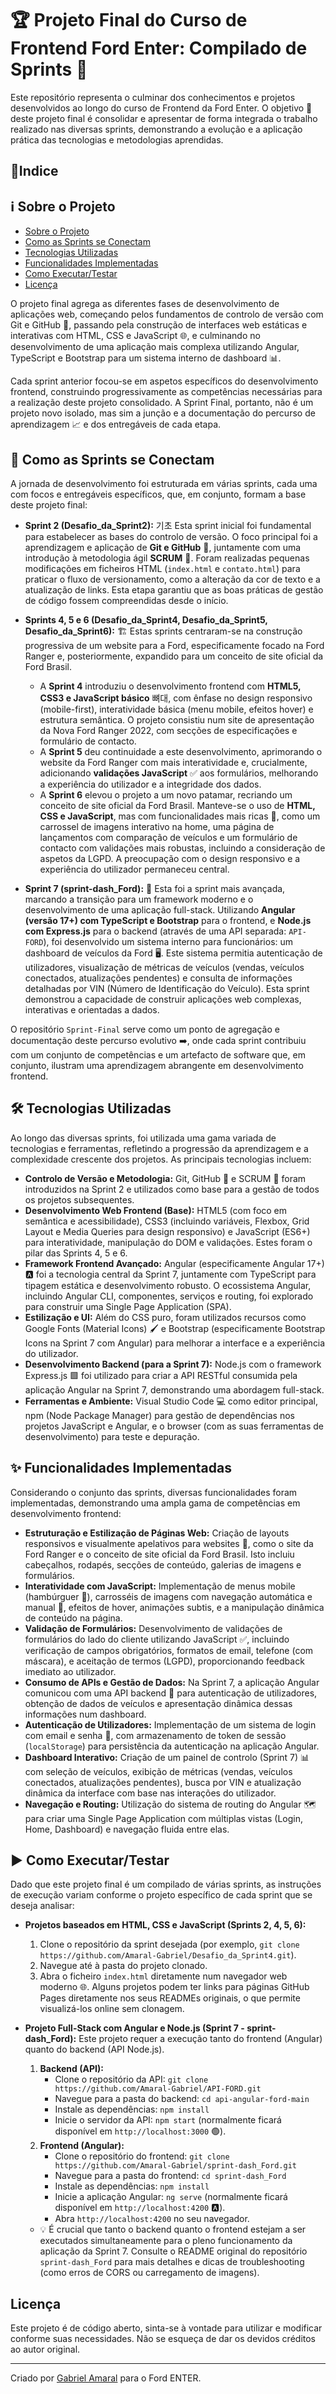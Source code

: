 # 🏆 Projeto Final do Curso de Frontend Ford Enter: Compilado de Sprints 🚗

Este repositório representa o culminar dos conhecimentos e projetos desenvolvidos ao longo do curso de Frontend da Ford Enter. O objetivo 🎯 deste projeto final é consolidar e apresentar de forma integrada o trabalho realizado nas diversas sprints, demonstrando a evolução e a aplicação prática das tecnologias e metodologias aprendidas.

## :scroll:Indice

## ℹ️ Sobre o Projeto

- [Sobre o Projeto](#ℹ️-sobre-o-projeto)
- [Como as Sprints se Conectam](#🔗-como-as-sprints-se-conectam)
- [Tecnologias Utilizadas](#🛠️-tecnologias-utilizadas)
- [Funcionalidades Implementadas](#✨-funcionalidades-implementadas)
- [Como Executar/Testar](#▶️-como-executartestar)
- [Licença](#licença)

O projeto final agrega as diferentes fases de desenvolvimento de aplicações web, começando pelos fundamentos de controlo de versão com Git e GitHub 🐙, passando pela construção de interfaces web estáticas e interativas com HTML, CSS e JavaScript 🌐, e culminando no desenvolvimento de uma aplicação mais complexa utilizando Angular, TypeScript e Bootstrap para um sistema interno de dashboard 📊.

Cada sprint anterior focou-se em aspetos específicos do desenvolvimento frontend, construindo progressivamente as competências necessárias para a realização deste projeto consolidado. A Sprint Final, portanto, não é um projeto novo isolado, mas sim a junção e a documentação do percurso de aprendizagem 📈 e dos entregáveis de cada etapa.

## 🔗 Como as Sprints se Conectam

A jornada de desenvolvimento foi estruturada em várias sprints, cada uma com focos e entregáveis específicos, que, em conjunto, formam a base deste projeto final:

*   **Sprint 2 (Desafio_da_Sprint2):**  기초 Esta sprint inicial foi fundamental para estabelecer as bases do controlo de versão. O foco principal foi a aprendizagem e aplicação de **Git e GitHub** 🐙, juntamente com uma introdução à metodologia ágil **SCRUM** 🔄. Foram realizadas pequenas modificações em ficheiros HTML (`index.html` e `contato.html`) para praticar o fluxo de versionamento, como a alteração da cor de texto e a atualização de links. Esta etapa garantiu que as boas práticas de gestão de código fossem compreendidas desde o início.

*   **Sprints 4, 5 e 6 (Desafio_da_Sprint4, Desafio_da_Sprint5, Desafio_da_Sprint6):** 🏗️ Estas sprints centraram-se na construção progressiva de um website para a Ford, especificamente focado na Ford Ranger e, posteriormente, expandido para um conceito de site oficial da Ford Brasil. 
    *   A **Sprint 4** introduziu o desenvolvimento frontend com **HTML5, CSS3 e JavaScript básico** 뼈대, com ênfase no design responsivo (mobile-first), interatividade básica (menu mobile, efeitos hover) e estrutura semântica. O projeto consistiu num site de apresentação da Nova Ford Ranger 2022, com secções de especificações e formulário de contacto.
    *   A **Sprint 5** deu continuidade a este desenvolvimento, aprimorando o website da Ford Ranger com mais interatividade e, crucialmente, adicionando **validações JavaScript** ✅ aos formulários, melhorando a experiência do utilizador e a integridade dos dados.
    *   A **Sprint 6** elevou o projeto a um novo patamar, recriando um conceito de site oficial da Ford Brasil. Manteve-se o uso de **HTML, CSS e JavaScript**, mas com funcionalidades mais ricas 🌟, como um carrossel de imagens interativo na home, uma página de lançamentos com comparação de veículos e um formulário de contacto com validações mais robustas, incluindo a consideração de aspetos da LGPD. A preocupação com o design responsivo e a experiência do utilizador permaneceu central.

*   **Sprint 7 (sprint-dash_Ford):** 🚀 Esta foi a sprint mais avançada, marcando a transição para um framework moderno e o desenvolvimento de uma aplicação full-stack. Utilizando **Angular (versão 17+) com TypeScript e Bootstrap** para o frontend, e **Node.js com Express.js** para o backend (através de uma API separada: `API-FORD`), foi desenvolvido um sistema interno para funcionários: um dashboard de veículos da Ford 🖥️. Este sistema permitia autenticação de utilizadores, visualização de métricas de veículos (vendas, veículos conectados, atualizações pendentes) e consulta de informações detalhadas por VIN (Número de Identificação do Veículo). Esta sprint demonstrou a capacidade de construir aplicações web complexas, interativas e orientadas a dados.

O repositório `Sprint-Final` serve como um ponto de agregação e documentação deste percurso evolutivo ➡️, onde cada sprint contribuiu com um conjunto de competências e um artefacto de software que, em conjunto, ilustram uma aprendizagem abrangente em desenvolvimento frontend.

## 🛠️ Tecnologias Utilizadas

Ao longo das diversas sprints, foi utilizada uma gama variada de tecnologias e ferramentas, refletindo a progressão da aprendizagem e a complexidade crescente dos projetos. As principais tecnologias incluem:

*   **Controlo de Versão e Metodologia:** Git, GitHub 🐙 e SCRUM 🔄 foram introduzidos na Sprint 2 e utilizados como base para a gestão de todos os projetos subsequentes.
*   **Desenvolvimento Web Frontend (Base):** HTML5 (com foco em semântica e acessibilidade), CSS3 (incluindo variáveis, Flexbox, Grid Layout e Media Queries para design responsivo) e JavaScript (ES6+) para interatividade, manipulação do DOM e validações. Estes foram o pilar das Sprints 4, 5 e 6.
*   **Framework Frontend Avançado:** Angular (especificamente Angular 17+) 🅰️ foi a tecnologia central da Sprint 7, juntamente com TypeScript para tipagem estática e desenvolvimento robusto. O ecossistema Angular, incluindo Angular CLI, componentes, serviços e routing, foi explorado para construir uma Single Page Application (SPA).
*   **Estilização e UI:** Além do CSS puro, foram utilizados recursos como Google Fonts (Material Icons) 🖌️ e Bootstrap (especificamente Bootstrap Icons na Sprint 7 com Angular) para melhorar a interface e a experiência do utilizador.
*   **Desenvolvimento Backend (para a Sprint 7):** Node.js com o framework Express.js 🟩 foi utilizado para criar a API RESTful consumida pela aplicação Angular na Sprint 7, demonstrando uma abordagem full-stack.
*   **Ferramentas e Ambiente:** Visual Studio Code 💻 como editor principal, npm (Node Package Manager) para gestão de dependências nos projetos JavaScript e Angular, e o browser (com as suas ferramentas de desenvolvimento) para teste e depuração.

## ✨ Funcionalidades Implementadas

Considerando o conjunto das sprints, diversas funcionalidades foram implementadas, demonstrando uma ampla gama de competências em desenvolvimento frontend:

*   **Estruturação e Estilização de Páginas Web:** Criação de layouts responsivos e visualmente apelativos para websites 📱, como o site da Ford Ranger e o conceito de site oficial da Ford Brasil. Isto incluiu cabeçalhos, rodapés, secções de conteúdo, galerias de imagens e formulários.
*   **Interatividade com JavaScript:** Implementação de menus mobile (hambúrguer 🍔), carrosséis de imagens com navegação automática e manual 🎠, efeitos de hover, animações subtis, e a manipulação dinâmica de conteúdo na página.
*   **Validação de Formulários:** Desenvolvimento de validações de formulários do lado do cliente utilizando JavaScript ✅, incluindo verificação de campos obrigatórios, formatos de email, telefone (com máscara), e aceitação de termos (LGPD), proporcionando feedback imediato ao utilizador.
*   **Consumo de APIs e Gestão de Dados:** Na Sprint 7, a aplicação Angular comunicou com uma API backend 📡 para autenticação de utilizadores, obtenção de dados de veículos e apresentação dinâmica dessas informações num dashboard.
*   **Autenticação de Utilizadores:** Implementação de um sistema de login com email e senha 🔑, com armazenamento de token de sessão (`localStorage`) para persistência da autenticação na aplicação Angular.
*   **Dashboard Interativo:** Criação de um painel de controlo (Sprint 7) 📊 com seleção de veículos, exibição de métricas (vendas, veículos conectados, atualizações pendentes), busca por VIN e atualização dinâmica da interface com base nas interações do utilizador.
*   **Navegação e Routing:** Utilização do sistema de routing do Angular 🗺️ para criar uma Single Page Application com múltiplas vistas (Login, Home, Dashboard) e navegação fluida entre elas.

## ▶️ Como Executar/Testar

Dado que este projeto final é um compilado de várias sprints, as instruções de execução variam conforme o projeto específico de cada sprint que se deseja analisar:

*   **Projetos baseados em HTML, CSS e JavaScript (Sprints 2, 4, 5, 6):**
    1.  Clone o repositório da sprint desejada (por exemplo, `git clone https://github.com/Amaral-Gabriel/Desafio_da_Sprint4.git`).
    2.  Navegue até à pasta do projeto clonado.
    3.  Abra o ficheiro `index.html` diretamente num navegador web moderno 🌐. Alguns projetos podem ter links para páginas GitHub Pages diretamente nos seus READMEs originais, o que permite visualizá-los online sem clonagem.

*   **Projeto Full-Stack com Angular e Node.js (Sprint 7 - sprint-dash_Ford):**
    Este projeto requer a execução tanto do frontend (Angular) quanto do backend (API Node.js).
    1.  **Backend (API):**
        *   Clone o repositório da API: `git clone https://github.com/Amaral-Gabriel/API-FORD.git`
        *   Navegue para a pasta do backend: `cd api-angular-ford-main`
        *   Instale as dependências: `npm install`
        *   Inicie o servidor da API: `npm start` (normalmente ficará disponível em `http://localhost:3000` 🟢).
    2.  **Frontend (Angular):**
        *   Clone o repositório do frontend: `git clone https://github.com/Amaral-Gabriel/sprint-dash_Ford.git`
        *   Navegue para a pasta do frontend: `cd sprint-dash_Ford`
        *   Instale as dependências: `npm install`
        *   Inicie a aplicação Angular: `ng serve` (normalmente ficará disponível em `http://localhost:4200` 🅰️).
        *   Abra `http://localhost:4200` no seu navegador.
    *   💡 É crucial que tanto o backend quanto o frontend estejam a ser executados simultaneamente para o pleno funcionamento da aplicação da Sprint 7. Consulte o README original do repositório `sprint-dash_Ford` para mais detalhes e dicas de troubleshooting (como erros de CORS ou carregamento de imagens).

## Licença

Este projeto é de código aberto, sinta-se à vontade para utilizar e modificar conforme suas necessidades. Não se esqueça de dar os devidos créditos ao autor original.

---

Criado por [Gabriel Amaral](https://github.com/amaral-gabriel) para o Ford ENTER.

